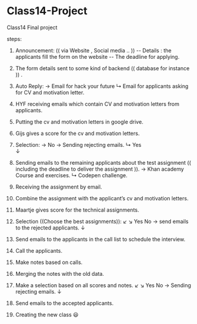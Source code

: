 # Class14-Project
Class14 Final project

steps:

1. Announcement: (( via Website , Social media .. ))
               -- Details : the applicants fill the form on the website
               -- The deadline for applying.

2.  The form details sent to some kind of backend (( database for instance )) .
3. Auto Reply: → Email for hack your future
               ↳ Email for applicants asking for CV and motivation letter.   
4. HYF receiving emails which contain CV and motivation letters from applicants.
5. Putting the cv and motivation letters in google drive.
6. Gijs gives a score for the cv and motivation letters.
7. Selection:   → No → Sending rejecting emails.
                 ↳ Yes      
                   ↓
8. Sending emails to the remaining applicants about the test  assignment (( including the deadline to deliver the assignment )).
         → Khan academy Course and exercises.
         ↳ Codepen challenge.  
9. Receiving the assignment by email.
10. Combine the assignment with the applicant’s cv and motivation letters.
11. Maartje gives score for the technical assignments.
12. Selection ((Choose the best assignments)):
                         ↙                ↘
                       Yes                  No → send emails to the rejected applicants.
                        ↓                               
13. Send emails to the applicants in the call list to schedule the interview.
14. Call the applicants.
15. Make notes based on calls.
16. Merging the notes with the old data.
17. Make a selection based on all scores and notes.
                 ↙            ↘
               Yes             No → Sending rejecting emails.
                ↓   
18.  Send emails to the accepted applicants.
19. Creating the new class 😃
